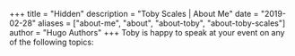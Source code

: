 +++
title = "Hidden"
description = "Toby Scales | About Me"
date = "2019-02-28"
aliases = ["about-me", "about", "about-toby", "about-toby-scales"]
author = "Hugo Authors"
+++
Toby is happy to speak at your event on any of the following topics:
